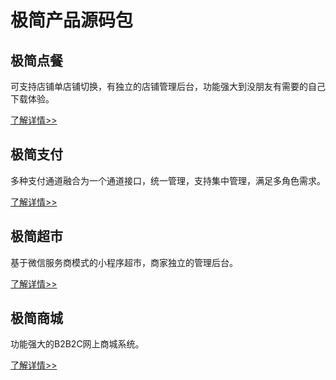 # 极简产品源码包

## 极简点餐
可支持店铺单店铺切换，有独立的店铺管理后台，功能强大到没朋友有需要的自己下载体验。

[了解详情>>](/zh/jjanefood/)

## 极简支付
多种支付通道融合为一个通道接口，统一管理，支持集中管理，满足多角色需求。</p>

[了解详情>>](/zh/jjanepay/)

## 极简超市
基于微信服务商模式的小程序超市，商家独立的管理后台。

[了解详情>>](/zh/jjanemall/)

## 极简商城
功能强大的B2B2C网上商城系统。

[了解详情>>](/zh/jjaneshop/)